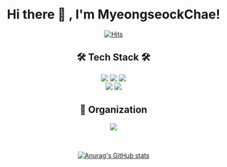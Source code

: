 <div align="center">

  # Hi there 👋 , I'm MyeongseockChae!
  
 
  [![Hits](https://hits.seeyoufarm.com/api/count/incr/badge.svg?url=https%3A%2F%2Fgithub.com%2Fmeong99&count_bg=%2310BF4E&title_bg=%23FF0000&icon=smugmug.svg&icon_color=%23000000&title=hits&edge_flat=false)](https://github.com/meong99)
  
  ## 🛠 Tech Stack 🛠
  
  <img src="https://img.shields.io/badge/C-A8B9CC?style=flat-square&logo=C&logoColor=white"/>
  <img src="https://img.shields.io/badge/C++-00599C?style=flat-square&logo=C%2B%2B&logoColor=white"/>
  <img src="https://img.shields.io/badge/C Sharp-239120?style=flat-square&logo=CSharp&logoColor=white"/>
  <br/>
  <img src="https://img.shields.io/badge/Unreal Engine-0E1128?style=flat-square&logo=UnrealEngine&logoColor=white"/> 
  <img src="https://img.shields.io/badge/Unity-00599C?style=flat-square&logo=Unity&logoColor=white"/>
  
  ## 🏢 Organization
  <img src="https://img.shields.io/badge/42Seoul-000000?style=flat-square&logo=42&logoColor=white"/>
    <br/>  <br/>  <br/>
  
  [![Anurag's GitHub stats](https://github-readme-stats.vercel.app/api?username=meong99&show_icons=true&theme=tokyonight)](https://github.com/anuraghazra/github-readme-stats)

</div>


<!--
**meong99/meong99** is a ✨ _special_ ✨ repository because its `README.md` (this file) appears on your GitHub profile.

Here are some ideas to get you started:

- 🔭 I’m currently working on ...
- 🌱 I’m currently learning ...
- 👯 I’m looking to collaborate on ...
- 🤔 I’m looking for help with ...
- 💬 Ask me about ...
- 📫 How to reach me: ...
- 😄 Pronouns: ...
- ⚡ Fun fact: ...
-->
